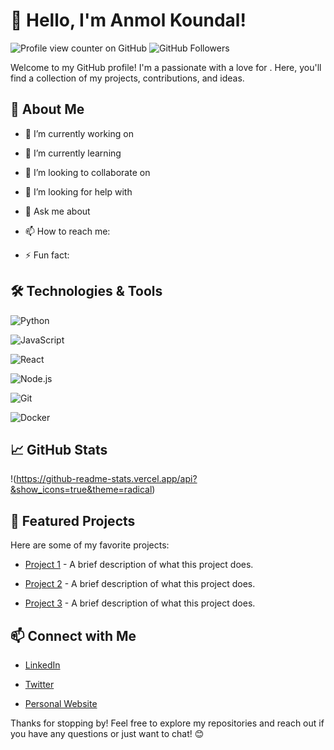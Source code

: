 # 👋 Hello, I'm Anmol Koundal!


![Profile view counter on GitHub](https://komarev.com/ghpvc/?username=avnk-342) ![GitHub Followers](https://img.shields.io/github/followers/avnk-342?style=social)


Welcome to my GitHub profile! I'm a passionate  with a love for . Here, you'll find a collection of my projects, contributions, and ideas.


## 🚀 About Me


- 🔭 I’m currently working on 

- 🌱 I’m currently learning 

- 👯 I’m looking to collaborate on 

- 🤔 I’m looking for help with 

- 💬 Ask me about 

- 📫 How to reach me: 

- ⚡ Fun fact: 


## 🛠️ Technologies & Tools


![Python](https://img.shields.io/badge/-Python-3776AB?style=flat&logo=python&logoColor=white)

![JavaScript](https://img.shields.io/badge/-JavaScript-F7DF1E?style=flat&logo=javascript&logoColor=black)

![React](https://img.shields.io/badge/-React-61DAFB?style=flat&logo=react&logoColor=black)

![Node.js](https://img.shields.io/badge/-Node.js-339933?style=flat&logo=node.js&logoColor=white)

![Git](https://img.shields.io/badge/-Git-F05032?style=flat&logo=git&logoColor=white)

![Docker](https://img.shields.io/badge/-Docker-2496ED?style=flat&logo=docker&logoColor=white)


## 📈 GitHub Stats


!(https://github-readme-stats.vercel.app/api?&show_icons=true&theme=radical)


## 🌟 Featured Projects


Here are some of my favorite projects:


- [Project 1](https://github.com/yourusername/project1) - A brief description of what this project does.

- [Project 2](https://github.com/yourusername/project2) - A brief description of what this project does.

- [Project 3](https://github.com/yourusername/project3) - A brief description of what this project does.


## 📫 Connect with Me


- [LinkedIn](https://www.linkedin.com/in/yourprofile)

- [Twitter](https://twitter.com/yourprofile)

- [Personal Website](https://yourwebsite.com)


Thanks for stopping by! Feel free to explore my repositories and reach out if you have any questions or just want to chat! 😊

<!---
avnk-342/avnk-342 is a ✨ special ✨ repository because its `README.md` (this file) appears on your GitHub profile.
You can click the Preview link to take a look at your changes.
--->
